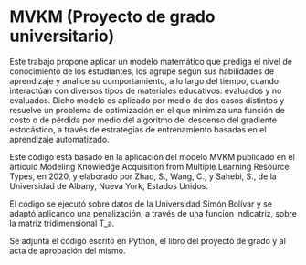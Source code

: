 # MVKM (Proyecto de grado universitario)

Este trabajo propone aplicar un modelo matemático que prediga el nivel de conocimiento de los estudiantes, los agrupe según sus habilidades de aprendizaje y analice su comportamiento, a lo largo del tiempo, cuando interactúan con diversos tipos de materiales educativos: evaluados y no evaluados. Dicho modelo es aplicado por medio de dos casos distintos y resuelve un problema de optimización en el que minimiza una función de costo o de pérdida por medio del algoritmo del descenso del gradiente estocástico, a través de estrategias de entrenamiento basadas en el aprendizaje automatizado.

Este código está basado en  la aplicación del modelo MVKM publicado en el artículo Modeling Knowledge Acquisition from Multiple Learning Resource Types, en 2020, 
y elaborado por Zhao, S., Wang, C., y Sahebi, S., de la Universidad de Albany, Nueva York, Estados Unidos.

El código se ejecutó sobre datos de la Universidad Simón Bolívar y se adaptó aplicando una penalización, a través de una función indicatriz, sobre la matriz 
tridimensional T_a.

Se adjunta el código escrito en Python, el libro del proyecto de grado y al acta de aprobación del mismo.

